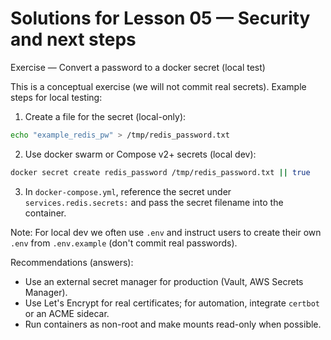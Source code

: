 # Solutions for Lesson 05 — Security and next steps

Exercise — Convert a password to a docker secret (local test)

This is a conceptual exercise (we will not commit real secrets). Example steps for local testing:

1. Create a file for the secret (local-only):

```bash
echo "example_redis_pw" > /tmp/redis_password.txt
```

2. Use docker swarm or Compose v2+ secrets (local dev):

```bash
docker secret create redis_password /tmp/redis_password.txt || true
```

3. In `docker-compose.yml`, reference the secret under `services.redis.secrets:` and pass the secret filename into the container.

Note: For local dev we often use `.env` and instruct users to create their own `.env` from `.env.example` (don't commit real passwords).

Recommendations (answers):

- Use an external secret manager for production (Vault, AWS Secrets Manager).
- Use Let's Encrypt for real certificates; for automation, integrate `certbot` or an ACME sidecar.
- Run containers as non-root and make mounts read-only when possible.
